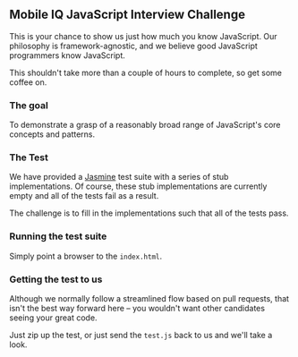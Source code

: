 ## Mobile IQ JavaScript Interview Challenge

This is your chance to show us just how much you know JavaScript. Our philosophy is framework-agnostic, and we believe good JavaScript programmers know JavaScript.

This shouldn't take more than a couple of hours to complete, so get some coffee on.

### The goal

To demonstrate a grasp of a reasonably broad range of JavaScript's core concepts and patterns.

### The Test

We have provided a [Jasmine](http://pivotal.github.com/jasmine) test suite with a series of stub implementations. Of course, these stub implementations are currently empty and all of the tests fail as a result.

The challenge is to fill in the implementations such that all of the tests pass.

### Running the test suite

Simply point a browser to the `index.html`.

### Getting the test to us

Although we normally follow a streamlined flow based on pull requests, that isn't the best way forward here – you wouldn't want other candidates seeing your great code.

Just zip up the test, or just send the `test.js` back to us and we'll take a look.